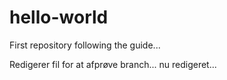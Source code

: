 # hello-world
First repository following the guide...

Redigerer fil for at afprøve branch...
nu redigeret...

